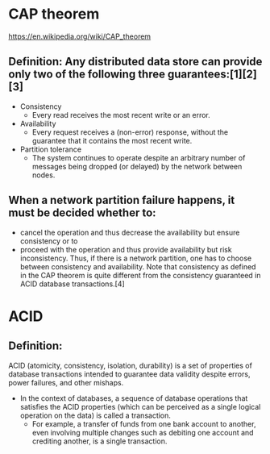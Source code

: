 # CAP theorem
https://en.wikipedia.org/wiki/CAP_theorem

## Definition: Any distributed data store can provide only two of the following three guarantees:[1][2][3]

* Consistency
  * Every read receives the most recent write or an error.
* Availability
  * Every request receives a (non-error) response, without the guarantee that it contains the most recent write.
* Partition tolerance
  * The system continues to operate despite an arbitrary number of messages being dropped (or delayed) by the network between nodes.

## When a network partition failure happens, it must be decided whether to:
* cancel the operation and thus decrease the availability but ensure consistency or to
* proceed with the operation and thus provide availability but risk inconsistency.
Thus, if there is a network partition, one has to choose between consistency and availability. 
Note that consistency as defined in the CAP theorem is quite different from the consistency guaranteed in ACID database transactions.[4]

# ACID

## Definition: 
ACID (atomicity, consistency, isolation, durability) is a set of properties of database transactions intended to guarantee data validity despite errors, power failures, and other mishaps.

* In the context of databases, a sequence of database operations that satisfies the ACID properties (which can be perceived as a single logical operation on the data) is called a transaction. 
  * For example, a transfer of funds from one bank account to another, even involving multiple changes such as debiting one account and crediting another, is a single transaction.

